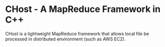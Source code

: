 # CHost - A MapReduce Framework in C++

CHost is a lightweight MapReduce framework that allows local file be processed in distributed environment (such as AWS EC2).

